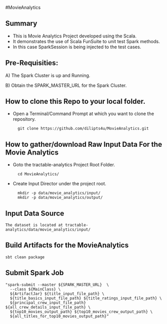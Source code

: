 #MovieAnalytics

## Summary
* This is Movie Analytics Project developed using the Scala.
* It demonstrates the use of Scala FunSuite to unit test Spark methods.
* In this case SparkSession is being injected to the test cases.

## Pre-Requisities:

A) The Spark Cluster is up and Running.

B) Obtain the SPARK_MASTER_URL for the Spark Cluster.

## How to clone this Repo to your local folder.
* Open a Terminal/Command Prompt at which you want to clone the repository.

        git clone https://github.com/dilipts4u/MovieAnalytics.git

## How to gather/download Raw Input Data For the Movie Analytics
* Goto the tractable-analytics Project Root Folder.

        cd MovieAnalytics/

* Create Input Director under the project root.

        mkdir -p data/movie_analytics/input/
        mkdir -p data/movie_analytics/output/

## Input Data Source

    The dataset is located at tractable-analytics/data/movie_analytics/input/

## Build Artifacts for the MovieAnalytics
    sbt clean package

## Submit Spark Job
    "spark-submit --master ${SPARK_MASTER_URL}  \
      --class ${MainClass} \
      ${ArtifactJar} ${title_input_file_path} \
      ${title_basics_input_file_path} ${title_ratings_input_file_path} \
      ${principal_crew_input_file_path} ${all_crew_details_input_file_path} \
      ${top10_movies_output_path} ${top10_movies_crew_output_path} \
      ${all_titles_for_top10_movies_output_path}"

